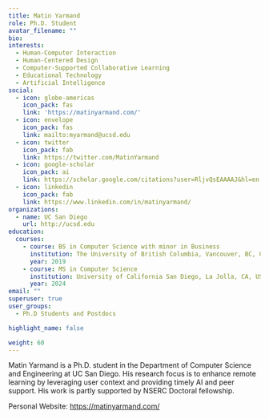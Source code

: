 ```yaml
---
title: Matin Yarmand
role: Ph.D. Student
avatar_filename: ""
bio: 
interests:
  - Human-Computer Interaction
  - Human-Centered Design
  - Computer-Supported Collaborative Learning
  - Educational Technology
  - Artificial Intelligence
social:
  - icon: globe-americas
    icon_pack: fas
    link: 'https://matinyarmand.com/'
  - icon: envelope
    icon_pack: fas
    link: mailto:myarmand@ucsd.edu
  - icon: twitter
    icon_pack: fab
    link: https://twitter.com/MatinYarmand
  - icon: google-scholar
    icon_pack: ai
    link: https://scholar.google.com/citations?user=RljvQsEAAAAJ&hl=en
  - icon: linkedin
    icon_pack: fab
    link: https://www.linkedin.com/in/matinyarmand/
organizations:
  - name: UC San Diego
    url: http://ucsd.edu
education:
  courses:
    - course: BS in Computer Science with minor in Business
      institution: The University of British Columbia, Vancouver, BC, Canada
      year: 2019
    - course: MS in Computer Science
      institution: University of California San Diego, La Jolla, CA, USA
      year: 2024     
email: ""
superuser: true
user_groups: 
  - Ph.D Students and Postdocs

highlight_name: false

weight: 60
---
```

Matin Yarmand is a Ph.D. student in the Department of Computer Science and Engineering at UC San Diego. His research focus is to enhance remote learning by leveraging user context and providing timely AI and peer support. His work is partly supported by NSERC Doctoral fellowship.

Personal Website: <a href="https://matinyarmand.com/">https://matinyarmand.com/</a>
